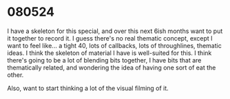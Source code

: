# 080524

I have a skeleton for this special, and over this next 6ish months want to put it together to record it. I guess there's no real thematic concept, except I want to feel like... a tight 40, lots of callbacks, lots of throughlines, thematic ideas. I think the skeleton of material I have is well-suited for this. I think there's going to be a lot of blending bits together, I have bits that are thematically related, and wondering the idea of having one sort of eat the other. 

Also, want to start thinking a lot of the visual filming of it. 
